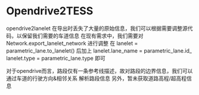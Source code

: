 # Opendrive2TESS
opendrive2lanelet 在导出时丢失了大量的原始信息，我们可以根据需要调整源代码，以保留我们需要的车道信息
在现有需求中，我们需要对 Network.export_lanelet_network 进行调整
在 lanelet = parametric_lane.to_lanelet() 后加上
lanelet.lane_name = parametric_lane.id_
lanelet.type = parametric_lane.type
即可

对于opendrive而言，路段仅有一条参考线描述，故对路段的边界信息，我们可以通过车道的行驶方向&相邻关系 解析路段信息
另外，暂未获取道路高程/超高程信息
